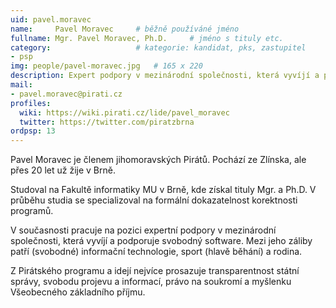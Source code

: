 ```yaml
---
uid: pavel.moravec
name:     Pavel Moravec  	# běžně používáné jméno
fullname: Mgr. Pavel Moravec, Ph.D.  	# jméno s tituly etc.
category:                 	# kategorie: kandidat, pks, zastupitel
- psp
img: people/pavel-moravec.jpg   # 165 x 220
description: Expert podpory v mezinárodní společnosti, která vyvíjí a podporuje svobodný software     	# kratký popis, max 160 znaků
mail:
- pavel.moravec@pirati.cz
profiles:
  wiki: https://wiki.pirati.cz/lide/pavel_moravec
  twitter: https://twitter.com/piratzbrna
ordpsp: 13
---
```


Pavel Moravec je členem jihomoravských Pirátů. Pochází ze Zlínska, ale přes 20 let už žije v Brně.

Studoval na Fakultě informatiky MU v Brně, kde získal tituly Mgr. a Ph.D. V průběhu studia se specializoval na formální dokazatelnost korektnosti programů.

V současnosti pracuje na pozici expertní podpory v mezinárodní společnosti, která vyvíjí a podporuje svobodný software.
Mezi jeho záliby patří (svobodné) informační technologie, sport (hlavě běhání) a rodina.

Z Pirátského programu a idejí nejvíce prosazuje transparentnost státní správy, svobodu projevu a informací, právo na soukromí a myšlenku Všeobecného základního příjmu.
